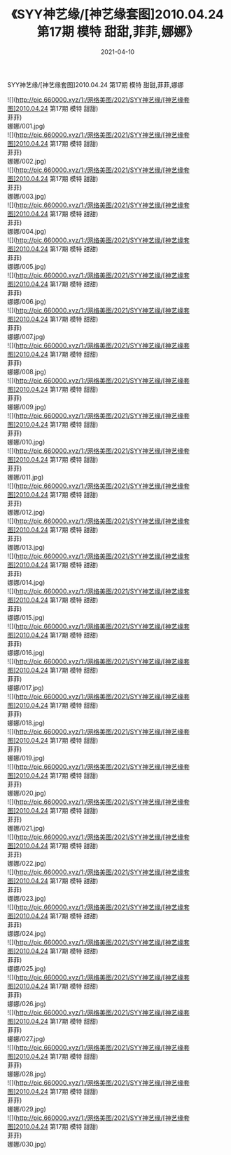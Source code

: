 ﻿---
layout: post
title:  《SYY神艺缘/[神艺缘套图]2010.04.24 第17期 模特 甜甜,菲菲,娜娜》
date:   2021-04-10
img: http://pic.660000.xyz/1:/网络美图/2021/SYY神艺缘/[神艺缘套图]2010.04.24 第17期 模特 甜甜,菲菲,娜娜/000.jpg
categories: [美女, 清纯, 唯美]
---

SYY神艺缘/[神艺缘套图]2010.04.24 第17期 模特 甜甜,菲菲,娜娜

 ![](http://pic.660000.xyz/1:/网络美图/2021/SYY神艺缘/[神艺缘套图]2010.04.24 第17期 模特 甜甜) <br>菲菲) <br>娜娜/001.jpg) <br>![](http://pic.660000.xyz/1:/网络美图/2021/SYY神艺缘/[神艺缘套图]2010.04.24 第17期 模特 甜甜) <br>菲菲) <br>娜娜/002.jpg) <br>![](http://pic.660000.xyz/1:/网络美图/2021/SYY神艺缘/[神艺缘套图]2010.04.24 第17期 模特 甜甜) <br>菲菲) <br>娜娜/003.jpg) <br>![](http://pic.660000.xyz/1:/网络美图/2021/SYY神艺缘/[神艺缘套图]2010.04.24 第17期 模特 甜甜) <br>菲菲) <br>娜娜/004.jpg) <br>![](http://pic.660000.xyz/1:/网络美图/2021/SYY神艺缘/[神艺缘套图]2010.04.24 第17期 模特 甜甜) <br>菲菲) <br>娜娜/005.jpg) <br>![](http://pic.660000.xyz/1:/网络美图/2021/SYY神艺缘/[神艺缘套图]2010.04.24 第17期 模特 甜甜) <br>菲菲) <br>娜娜/006.jpg) <br>![](http://pic.660000.xyz/1:/网络美图/2021/SYY神艺缘/[神艺缘套图]2010.04.24 第17期 模特 甜甜) <br>菲菲) <br>娜娜/007.jpg) <br>![](http://pic.660000.xyz/1:/网络美图/2021/SYY神艺缘/[神艺缘套图]2010.04.24 第17期 模特 甜甜) <br>菲菲) <br>娜娜/008.jpg) <br>![](http://pic.660000.xyz/1:/网络美图/2021/SYY神艺缘/[神艺缘套图]2010.04.24 第17期 模特 甜甜) <br>菲菲) <br>娜娜/009.jpg) <br>![](http://pic.660000.xyz/1:/网络美图/2021/SYY神艺缘/[神艺缘套图]2010.04.24 第17期 模特 甜甜) <br>菲菲) <br>娜娜/010.jpg) <br>![](http://pic.660000.xyz/1:/网络美图/2021/SYY神艺缘/[神艺缘套图]2010.04.24 第17期 模特 甜甜) <br>菲菲) <br>娜娜/011.jpg) <br>![](http://pic.660000.xyz/1:/网络美图/2021/SYY神艺缘/[神艺缘套图]2010.04.24 第17期 模特 甜甜) <br>菲菲) <br>娜娜/012.jpg) <br>![](http://pic.660000.xyz/1:/网络美图/2021/SYY神艺缘/[神艺缘套图]2010.04.24 第17期 模特 甜甜) <br>菲菲) <br>娜娜/013.jpg) <br>![](http://pic.660000.xyz/1:/网络美图/2021/SYY神艺缘/[神艺缘套图]2010.04.24 第17期 模特 甜甜) <br>菲菲) <br>娜娜/014.jpg) <br>![](http://pic.660000.xyz/1:/网络美图/2021/SYY神艺缘/[神艺缘套图]2010.04.24 第17期 模特 甜甜) <br>菲菲) <br>娜娜/015.jpg) <br>![](http://pic.660000.xyz/1:/网络美图/2021/SYY神艺缘/[神艺缘套图]2010.04.24 第17期 模特 甜甜) <br>菲菲) <br>娜娜/016.jpg) <br>![](http://pic.660000.xyz/1:/网络美图/2021/SYY神艺缘/[神艺缘套图]2010.04.24 第17期 模特 甜甜) <br>菲菲) <br>娜娜/017.jpg) <br>![](http://pic.660000.xyz/1:/网络美图/2021/SYY神艺缘/[神艺缘套图]2010.04.24 第17期 模特 甜甜) <br>菲菲) <br>娜娜/018.jpg) <br>![](http://pic.660000.xyz/1:/网络美图/2021/SYY神艺缘/[神艺缘套图]2010.04.24 第17期 模特 甜甜) <br>菲菲) <br>娜娜/019.jpg) <br>![](http://pic.660000.xyz/1:/网络美图/2021/SYY神艺缘/[神艺缘套图]2010.04.24 第17期 模特 甜甜) <br>菲菲) <br>娜娜/020.jpg) <br>![](http://pic.660000.xyz/1:/网络美图/2021/SYY神艺缘/[神艺缘套图]2010.04.24 第17期 模特 甜甜) <br>菲菲) <br>娜娜/021.jpg) <br>![](http://pic.660000.xyz/1:/网络美图/2021/SYY神艺缘/[神艺缘套图]2010.04.24 第17期 模特 甜甜) <br>菲菲) <br>娜娜/022.jpg) <br>![](http://pic.660000.xyz/1:/网络美图/2021/SYY神艺缘/[神艺缘套图]2010.04.24 第17期 模特 甜甜) <br>菲菲) <br>娜娜/023.jpg) <br>![](http://pic.660000.xyz/1:/网络美图/2021/SYY神艺缘/[神艺缘套图]2010.04.24 第17期 模特 甜甜) <br>菲菲) <br>娜娜/024.jpg) <br>![](http://pic.660000.xyz/1:/网络美图/2021/SYY神艺缘/[神艺缘套图]2010.04.24 第17期 模特 甜甜) <br>菲菲) <br>娜娜/025.jpg) <br>![](http://pic.660000.xyz/1:/网络美图/2021/SYY神艺缘/[神艺缘套图]2010.04.24 第17期 模特 甜甜) <br>菲菲) <br>娜娜/026.jpg) <br>![](http://pic.660000.xyz/1:/网络美图/2021/SYY神艺缘/[神艺缘套图]2010.04.24 第17期 模特 甜甜) <br>菲菲) <br>娜娜/027.jpg) <br>![](http://pic.660000.xyz/1:/网络美图/2021/SYY神艺缘/[神艺缘套图]2010.04.24 第17期 模特 甜甜) <br>菲菲) <br>娜娜/028.jpg) <br>![](http://pic.660000.xyz/1:/网络美图/2021/SYY神艺缘/[神艺缘套图]2010.04.24 第17期 模特 甜甜) <br>菲菲) <br>娜娜/029.jpg) <br>![](http://pic.660000.xyz/1:/网络美图/2021/SYY神艺缘/[神艺缘套图]2010.04.24 第17期 模特 甜甜) <br>菲菲) <br>娜娜/030.jpg) <br>